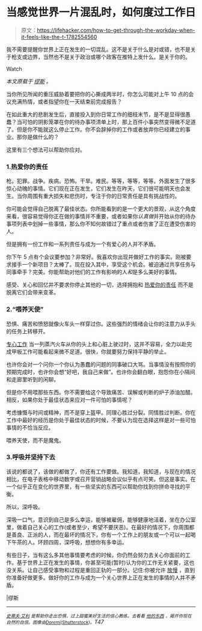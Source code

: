 # 当感觉世界一片混乱时，如何度过工作日

> 原文：<https://lifehacker.com/how-to-get-through-the-workday-when-it-feels-like-the-t-1782554560>

我不需要提醒你世界上正在发生的一切混乱。这不是关于什么是对或错，也不是关于枪支或边界，当然也不是关于政治或哪个政客在推特上发什么。是关于你的。

Watch

*本文原载于* [*缪斯*](https://www.themuse.com/advice/how-to-get-through-a-workday-when-the-worlds-falling-apart) *。*

当你所见所闻的重压威胁着要把你的心撕成两半时，你怎么可能对上午 10 点的会议充满热情，或者指望你在一天结束前完成报告？

在如此重大的悲剧发生后，直接投入到你日常工作的细枝末节，是不是显得很愚蠢？当可怕的阴影笼罩在你的待办事项清单上时，那上百件小事突然变得微不足道了。但是你不能就这么停止工作。你不会辞掉你的工作或者放弃你已经建立的事业。那你是做什么的？

这里有三个想法可以帮助你应对。

### 1.热爱你的责任

枪。犯罪。战争。疾病。恐怖。干旱。难民。等等，等等，等等。外面发生了很多惊心动魄的事情。它们现在正在发生，它们发生在昨天，它们很可能明天也会发生。当你周围有重大损失和悲伤时，专注于你的日常责任是具有挑战性的。

你可能会觉得自己脱离了最佳状态。你所能看到的是一个更大的景观，从这个角度来看，很容易觉得你正在做的事情并不重要，或者如果你*认真做*并开始从你的待办事项列表中划掉一些事情，那么你不知何故错过了重点或者伤害了正在遭受伤害的人。

但是拥有一份工作和一系列责任与成为一个有爱心的人并不矛盾。

你下午 5 点有个会议要参加？非常好。我喜欢你出现并做好工作的事实。刚被要求接手一个新项目？太棒了。现在投入其中，享受这个机会。被迫通过共享任务与同事牵手？完美。你能帮助对他们的工作有影响的人*和*是多么美好的事情。

感受、关心和回忆并不要求你停止其他的一切，选择拥抱和 [热爱你的责任](https://www.themuse.com/advice/you-can-love-what-you-do-for-a-living-but-still-think-it-feels-like-work) 而不是脱离它们会带来变革。

### 2.“喂养天使”

恐惧、痛苦和愤怒就像火车头一样穿过你。这些强烈的情绪会让你的注意力从手头的任务上转移开。

[专心工作](https://www.themuse.com/advice/stop-being-so-hard-on-yourself-for-getting-distracted-at-work) 当一列蒸汽火车从你的头上和心脏上驶过时，这并不容易，全力以赴完成甲板工作可能看起来微不足道。很快，你就要努力保持平静的举止。

也许你会对一个问你一个你认为愚蠢的问题的同事破口大骂。当事情没有按照你的预期完成时，也许你会想“好吧，我自己来做”。也许你会翻白眼，抱怨你在小隔间和走廊里听到的闲聊。

但是你不用喂那些东西。你不需要给这个导致痛苦、误解或判断的炉子添油加醋。相反，如果你处于最佳状态来应对一件可怕的事情呢？

考虑慷慨与时间或精神，而不是穿上盔甲。同理心胜过分裂。同情胜过判断。你在工作中最好的经历是你处于最佳状态的时候，不要认为现在选择这样是对一些可怕事情的不恰当反应。

喂养天使，而不是魔鬼。

### 3.呼吸并坚持下去

该说的都说了，该做的都做了，你还有工作要做。我知道，我知道，与现在的情况相比，在电子表格中移动数字或召开营销战略会议似乎有点可笑。但这是事实。在一个似乎正在变化的世界里，有一些坚实的东西可以帮助你找到你拼命寻找的平衡。

所以，深呼吸。

深吸一口气，意识到自己是多么幸运，能够被雇佣，能够健康地活着，坐在办公室里，做着自己关心的工作(或者至少，希望不要厌恶)。在最好的情况下，你周围都是善良、正派的人，而在最坏的情况下，你有一个工作上的朋友或一个可以一起喝下午茶的人。环顾四周，深呼吸，想想你有多幸运。

有些日子，当有这么多其他事情要考虑的时候，你仍然会努力去关心你面前的工作。基于世界上正在发生的事情，你甚至可能(暂时)认为你的工作无关紧要，这也没关系。让自己感受事物和过程是重回正轨的一部分。记住:你被允许 [放慢](https://www.themuse.com/advice/3-signs-youre-working-yourself-way-too-hard-and-how-to-stop) ，直到你准备好做更多。做好你的工作与成为一个关心世界上正在发生的事情的人并不矛盾。

|缪斯

* * *

[*<small>史蒂夫·艾利</small>*](http://confidence.coach/about) *<small>是帮助你走出恐惧，过上甜蜜美好生活的信心教练。去看看</small>* [*<small>他的东西</small>*](http://confidence.coach/) *<small>，揭开你现在自然的自信。图像由</small>*[*<small>Doremi</small>*](http://www.shutterstock.com/pic-296434898/stock-vector-tugboat-with-lighthouse-on-it-during-the-storm-vector-illustration.html)*<small>(</small>*[*<small>Shutterstock</small>*](http://shutterstock.com)*<small>)。</small>T47*